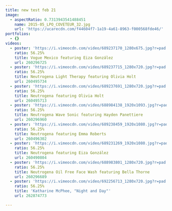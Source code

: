 ```yaml
---
title: new test feb 21
image:
  - aspectRatio: 0.7313943541488451
    name: 2015-05_LPO_COVETEUR_32.jpg
    url: 'https://ucarecdn.com/f44604f7-1a19-4a61-8963-f000568fde46/'
portfolios:
  - {}
videos:
  - poster: 'https://i.vimeocdn.com/video/689237170_1280x675.jpg?r=pad'
    ratio: 56.25%
    title: Vogue Mexico featuring Eiza González
    url: 260296725
  - poster: 'https://i.vimeocdn.com/video/689237715_1280x720.jpg?r=pad'
    ratio: 56.25%
    title: Neutrogena Light Therapy featuring Olivia Holt
    url: 260495734
  - poster: 'https://i.vimeocdn.com/video/689237691_1280x720.jpg?r=pad'
    ratio: 56.25%
    title: Neutrogena featuring Olivia Holt
    url: 260495713
  - poster: 'https://i.vimeocdn.com/video/688984138_1920x1093.jpg?r=pad'
    ratio: 56.25%
    title: Neutrogena Wave Sonic featuring Hayden Panettiere
    url: 260296960
  - poster: 'https://i.vimeocdn.com/video/689238459_1920x1080.jpg?r=pad'
    ratio: 56.25%
    title: Neutrogena featuring Emma Roberts
    url: 260496302
  - poster: 'https://i.vimeocdn.com/video/689231269_1920x1080.jpg?r=pad'
    ratio: 56.25%
    title: Neutrogena featuring Eiza González
    url: 260490804
  - poster: 'https://i.vimeocdn.com/video/688983801_1280x720.jpg?r=pad'
    ratio: 56.25%
    title: Neutrogena Oil Free Face Wash featuring Bella Thorne
    url: 260296689
  - poster: 'https://i.vimeocdn.com/video/692256713_1280x720.jpg?r=pad'
    ratio: 56.25%
    title: 'Katharine McPhee, "Night and Day"'
    url: 262874773

---
```


